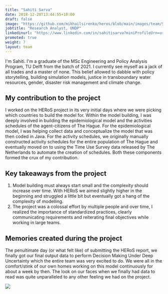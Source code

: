 ```yaml
---
title: "Sahiti Sarva"
date: 2018-12-20T13:44:55+10:00
draft: false
image: "https://github.com/mikhailsirenko/heros/blob/main/images/team/Sahiti.jpg"
jobtitle: "Research Analyst, UNDP"
linkedinurl: "https://www.linkedin.com/in/sahitisarva?miniProfileUrn=urn%3Ali%3Afs_miniProfile%3AACoAAA9fuZcBA3aM-Z_3S5i1hvfuKFzK4Yt4n70&lipi=urn%3Ali%3Apage%3Ad_flagship3_search_srp_all%3B0oBb6dBUR4i%2Bo6WLwce8PQ%3D%3D"
promoted: true
weight: 7
layout: team
---
```


I'm Sahiti. I'm a graduate of the MSc Engineering and Policy Analysis Program, TU Delft from the batch of 2021. I
currently see myself as a jack of all trades and a master of none. This belief allowed to dabble with policy
storytelling, building simulation models, justice in transboundary water resources, gender, disaster risk management and
climate change.

## My contribution to the project

I worked on the HERoS project in its very initial days where we were picking which countries to build the model for.
Within the model building, I was deeply involved in building the epidemiological model and the activities schedules of
the agent-citizens of The Hague. For the epidemiological model, I was helping collect data and conceptualize the model
that was then coded in Java. For the activity schedules, we originally manually constructed activity schedules for the
entire population of The Hague and eventually moved on to using the Time Use Survey data released by The Netherlands to
automate the creation of schedules. Both these components formed the crux of my contribution.

## Key takeaways from the project

1. Model building must always start small and the complexity should increase over time. With HERoS we aimed slightly
   higher in the beginning and struggled a little bit but eventually got a hang of the complexity of modelling.
2. The project was a colossal effort by multiple people and over time, I realized the importance of standardized
   practices, clearly communicating requirements and reiterating final objectives while working in large teams.

## Memories created during the project

The penultimate day (or what felt like) of submitting the HERoS report, we finally got our final output data to perform
Decision Making Under Deep Uncertainty which the entire team was very excited to do. We were all in the comfort/stink of
our own homes working on this model continuously for about a week by then. The look on our faces when we finally had
data to read was quite unparalleled to any other feeling we had on the project. 

<img src="https://drive.google.com/uc?id=1obOeq5vjYCHYV4QkLp-EkFsbfmzn7HlF" />